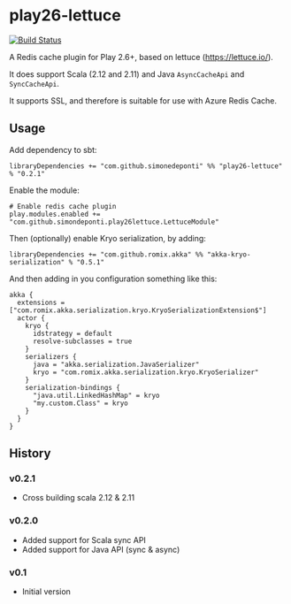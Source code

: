 # play26-lettuce

[![Build Status](https://travis-ci.org/simonedeponti/play26-lettuce.svg?branch=master)](https://travis-ci.org/simonedeponti/play26-lettuce)

A Redis cache plugin for Play 2.6+, based on lettuce (https://lettuce.io/).

It does support Scala (2.12 and 2.11) and Java `AsyncCacheApi` and `SyncCacheApi`.

It supports SSL, and therefore is suitable for use with Azure Redis Cache.

## Usage

Add dependency to sbt:

```sbtshell
libraryDependencies += "com.github.simonedeponti" %% "play26-lettuce" % "0.2.1"
```

Enable the module:

```hocon
# Enable redis cache plugin
play.modules.enabled += "com.github.simondeponti.play26lettuce.LettuceModule"
```

Then (optionally) enable Kryo serialization, by adding:

```sbtshell
libraryDependencies += "com.github.romix.akka" %% "akka-kryo-serialization" % "0.5.1"
``` 

And then adding in you configuration something like this:

```hocon
akka {
  extensions = ["com.romix.akka.serialization.kryo.KryoSerializationExtension$"]
  actor {
    kryo {
      idstrategy = default
      resolve-subclasses = true
    }
    serializers {
      java = "akka.serialization.JavaSerializer"
      kryo = "com.romix.akka.serialization.kryo.KryoSerializer"
    }
    serialization-bindings {
      "java.util.LinkedHashMap" = kryo
      "my.custom.Class" = kryo
    }
  }
}
```

## History

### v0.2.1

- Cross building scala 2.12 & 2.11

### v0.2.0

- Added support for Scala sync API
- Added support for Java API (sync & async)

### v0.1

- Initial version